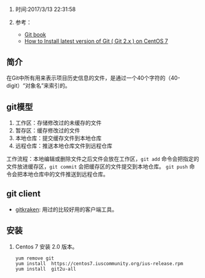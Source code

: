 ##   
1. 时间:2017/3/13 22:31:58 
2. 参考：
  
	* [Git book](https://git-scm.com/book/en/v2)
	* [How to Install latest version of Git ( Git 2.x ) on CentOS 7](https://computingforgeeks.com/how-to-install-latest-version-of-git-git-2-x-on-centos-7/)

## 简介  

在Git中所有用来表示项目历史信息的文件，是通过一个40个字符的（40-digit）“对象名”来索引的。

## git模型
  
1. 工作区：存储修改过的未缓存的文件
2. 暂存区：缓存修改过的文件
3. 本地仓库：提交缓存文件到本地仓库
4. 远程仓库：推送本地仓库文件到远程仓库

工作流程：本地编辑或删除文件之后文件会放在工作区，`git add` 命令会把指定的文件放进缓存区，`git commit` 会把缓存区的文件提交到本地仓库。 `git push` 命令会把本地仓库中的文件推送到远程仓库。

## git client 

* [gitkraken](https://www.gitkraken.com/): 用过的比较好用的客户端工具。  

## 安装 
1.  Centos 7 安装 2.0 版本。
 
	 	yum remove git	
		yum install  https://centos7.iuscommunity.org/ius-release.rpm
		yum install  git2u-all
